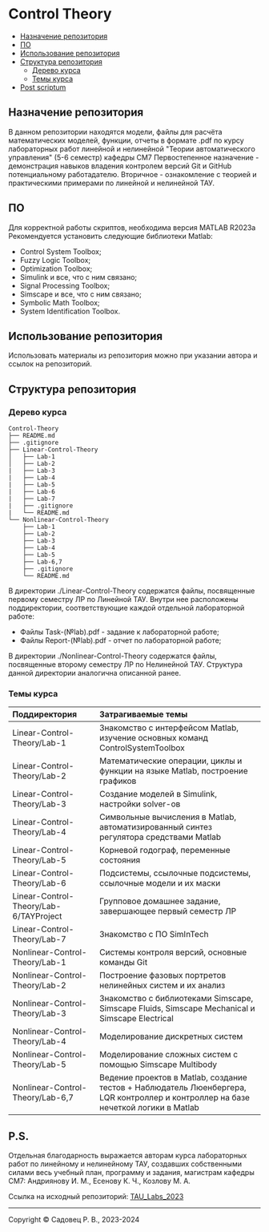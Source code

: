 # Control Theory

 - [Назначение репозитория](#назначение-репозитория)
 - [ПО](#по)
 - [Использование репозитория](#использование-репозитория)
 - [Структура репозитория](#структура-репозитория)
    - [Дерево курса](#дерево-курса)
    - [Темы курса](#темы-курса)
 - [Post scriptum](#ps)

## Назначение репозитория
В данном репозитории находятся модели, файлы для расчёта математических моделей, функции, отчеты в формате .pdf по курсу лабораторных работ линейной и нелинейной "Теории автоматического управления" (5-6 семестр) кафедры СМ7
Первостепенное назначение - демонстрация навыков владения контролем версий Git и GitHub потенциальному работадателю. Вторичное - ознакомление с теорией и практическими примерами по линейной и нелинейной ТАУ.

## ПО
Для корректной работы скриптов, необходима версия MATLAB R2023a 
Рекомендуется установить следующие библиотеки Matlab:
- Control System Toolbox;
- Fuzzy Logic Toolbox;
- Optimization Toolbox;
- Simulink и все, что с ним связано;
- Signal Processing Toolbox;
- Simscape и все, что с ним связано;
- Symbolic Math Toolbox;
- System Identification Toolbox.

## Использование репозитория
Использовать материалы из репозитория можно при указании автора и ссылок на
репозиторий.

## Структура репозитория

### Дерево курса
```
Сontrol-Theory
├── README.md
├── .gitignore    
├── Linear-Control-Theory
│   ├── Lab-1
│   ├── Lab-2
|   ├── Lab-3
|   ├── Lab-4
|   ├── Lab-5
|   ├── Lab-6
|   ├── Lab-7
|   ├── .gitignore
|   └── README.md
└── Nonlinear-Control-Theory
    ├── Lab-1
    ├── Lab-2
    ├── Lab-3
    ├── Lab-4
    ├── Lab-5
    ├── Lab-6,7
    ├── .gitignore
    └── README.md
```

В директории ./Linear-Control-Theory содержатся файлы, посвященные первому семестру ЛР по
Линейной ТАУ. Внутри нее расположены поддиректории, соответствующие каждой
отдельной лабораторной работе:
- Файлы Task-(№lab).pdf - задание к лабораторной работе;
- Файлы Report-(№lab).pdf - отчет по лабораторной работе;

В директории ./Nonlinear-Control-Theory содержатся файлы, посвященные второму семестру ЛР по Нелинейной ТАУ. Структура данной директории аналогична описанной ранее.

### Темы курса


|  Поддиректория   |                       Затрагиваемые темы                     |  
|:-----------------|:-------------------------------------------------------------|
| Linear-Control-Theory/Lab-1   | Знакомство с интерфейсом Matlab, изучение основных команд  ControlSystemToolbox |
| Linear-Control-Theory/Lab-2   | Математические операции, циклы и функции на языке Matlab, построение графиков |
| Linear-Control-Theory/Lab-3   | Создание моделей в Simulink, настройки solver-ов |
| Linear-Control-Theory/Lab-4   | Символьные вычисления в Matlab, автоматизированный синтез регулятора средствами Matlab|
| Linear-Control-Theory/Lab-5   | Корневой годограф, переменные состояния |
| Linear-Control-Theory/Lab-6   | Подсистемы, ссылочные подсистемы, ссылочные модели и их маски |
| Linear-Control-Theory/Lab-6/TAYProject| Групповое домашнее задание, завершающее первый семестр ЛР |
| Linear-Control-Theory/Lab-7   | Знакомство с ПО SimInTech |
| Nonlinear-Control-Theory/Lab-1| Системы контроля версий, основные команды Git |
| Nonlinear-Control-Theory/Lab-2| Построение фазовых портретов нелинейных систем и их анализ |
| Nonlinear-Control-Theory/Lab-3| Знакомство с библиотеками Simscape, Simscape Fluids, Simscape Mechanical и Simscape Electrical|
| Nonlinear-Control-Theory/Lab-4| Моделирование дискретных систем |
| Nonlinear-Control-Theory/Lab-5| Моделирование сложных систем с помощью Simscape Multibody |
| Nonlinear-Control-Theory/Lab-6,7| Ведение проектов в Matlab, создание тестов + Наблюдатель Люенбергера, LQR контроллер и контроллер на базе нечеткой логики в Matlab |

## P.S.
Отдельная благодарность выражается авторам курса лабораторных работ по линейному и нелинейному ТАУ, создавших собственными силами весь учебный план, программу и задания, магистрам кафедры СМ7: Андриянову И. М., Есенову К. Ч., Козлову М. А.

Ссылка на исходный репозиторий: [TAU_Labs_2023](https://github.com/BelloMak/TAU_Labs_2023/tree/main)

---

Copyright © Садовец Р. В., 2023-2024